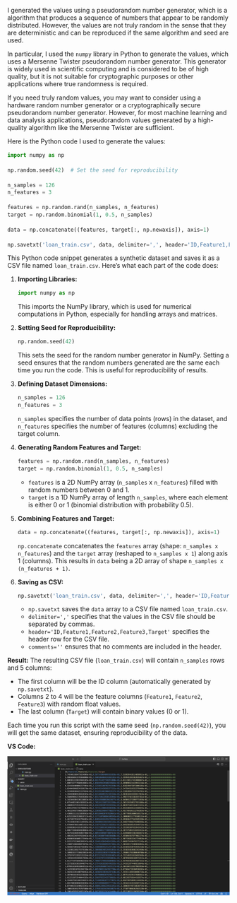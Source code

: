 I generated the values using a pseudorandom number generator, which is a algorithm that produces a sequence of numbers that appear to be randomly distributed. However, the values are not truly random in the sense that they are deterministic and can be reproduced if the same algorithm and seed are used.

In particular, I used the `numpy` library in Python to generate the values, which uses a Mersenne Twister pseudorandom number generator. This generator is widely used in scientific computing and is considered to be of high quality, but it is not suitable for cryptographic purposes or other applications where true randomness is required.

If you need truly random values, you may want to consider using a hardware random number generator or a cryptographically secure pseudorandom number generator. However, for most machine learning and data analysis applications, pseudorandom values generated by a high-quality algorithm like the Mersenne Twister are sufficient.

Here is the Python code I used to generate the values:

```python
import numpy as np

np.random.seed(42)  # Set the seed for reproducibility

n_samples = 126
n_features = 3

features = np.random.rand(n_samples, n_features)
target = np.random.binomial(1, 0.5, n_samples)

data = np.concatenate((features, target[:, np.newaxis]), axis=1)

np.savetxt('loan_train.csv', data, delimiter=',', header='ID,Feature1,Feature2,Feature3,Target', comments='')
```

This Python code snippet generates a synthetic dataset and saves it as a CSV file named `loan_train.csv`. Here’s what each part of the code does:

1. **Importing Libraries:**
   ```python
   import numpy as np
   ```

   This imports the NumPy library, which is used for numerical computations in Python, especially for handling arrays and matrices.

2. **Setting Seed for Reproducibility:**
   ```python
   np.random.seed(42)
   ```

   This sets the seed for the random number generator in NumPy. Setting a seed ensures that the random numbers generated are the same each time you run the code. This is useful for reproducibility of results.

3. **Defining Dataset Dimensions:**
   ```python
   n_samples = 126
   n_features = 3
   ```

   `n_samples` specifies the number of data points (rows) in the dataset, and `n_features` specifies the number of features (columns) excluding the target column.

4. **Generating Random Features and Target:**
   ```python
   features = np.random.rand(n_samples, n_features)
   target = np.random.binomial(1, 0.5, n_samples)
   ```

   - `features` is a 2D NumPy array (`n_samples` x `n_features`) filled with random numbers between 0 and 1.
   - `target` is a 1D NumPy array of length `n_samples`, where each element is either 0 or 1 (binomial distribution with probability 0.5).

5. **Combining Features and Target:**
   ```python
   data = np.concatenate((features, target[:, np.newaxis]), axis=1)
   ```

   `np.concatenate` concatenates the `features` array (shape: `n_samples x n_features`) and the `target` array (reshaped to `n_samples x 1`) along axis 1 (columns). This results in `data` being a 2D array of shape `n_samples x (n_features + 1)`.

6. **Saving as CSV:**
   ```python
   np.savetxt('loan_train.csv', data, delimiter=',', header='ID,Feature1,Feature2,Feature3,Target', comments='')
   ```

   - `np.savetxt` saves the `data` array to a CSV file named `loan_train.csv`.
   - `delimiter=','` specifies that the values in the CSV file should be separated by commas.
   - `header='ID,Feature1,Feature2,Feature3,Target'` specifies the header row for the CSV file.
   - `comments=''` ensures that no comments are included in the header.

**Result:**
The resulting CSV file (`loan_train.csv`) will contain `n_samples` rows and 5 columns:
- The first column will be the ID column (automatically generated by `np.savetxt`).
- Columns 2 to 4 will be the feature columns (`Feature1`, `Feature2`, `Feature3`) with random float values.
- The last column (`Target`) will contain binary values (0 or 1).

Each time you run this script with the same seed (`np.random.seed(42)`), you will get the same dataset, ensuring reproducibility of the data.

**VS Code:**

![Preview](/Datasets/img/2024-07-21.png)